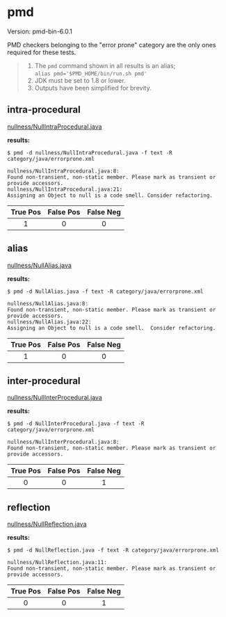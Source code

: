 
# pmd

Version: pmd-bin-6.0.1

PMD checkers belonging to the "error prone" category are the only ones required for these tests.

> 1. The `pmd` command shown in all results is an alias; <br>
> `alias pmd='$PMD_HOME/bin/run.sh pmd'`
> 2. JDK must be set to 1.8 or lower.
> 3. Outputs have been simplified for brevity.

## intra-procedural

[nullness/NullIntraProcedural.java](https://github.com/michaelemery/staticanalysis/blob/master/checker/nullness/NullIntraProcedural.java)

**results:**

```
$ pmd -d nullness/NullIntraProcedural.java -f text -R category/java/errorprone.xml

nullness/NullIntraProcedural.java:8:
Found non-transient, non-static member. Please mark as transient or provide accessors.
nullness/NullIntraProcedural.java:21:
Assigning an Object to null is a code smell. Consider refactoring.
```

| True Pos | False Pos | False Neg |
| :---: | :---: | :---: |
| 1 | 0 | 0 |

## alias

[nullness/NullAlias.java](https://github.com/michaelemery/staticanalysis/blob/master/checker/nullness/NullAlias.java)

**results:**

```
$ pmd -d NullAlias.java -f text -R category/java/errorprone.xml

nullness/NullAlias.java:8: 
Found non-transient, non-static member. Please mark as transient or provide accessors.
nullness/NullAlias.java:22:    
Assigning an Object to null is a code smell.  Consider refactoring.
```

| True Pos | False Pos | False Neg |
| :---: | :---: | :---: |
| 1 | 0 | 0 |

## inter-procedural

[nullness/NullInterProcedural.java](https://github.com/michaelemery/staticanalysis/blob/master/checker/nullness/NullInterProcedural.java)

**results:**

```
$ pmd -d NullInterProcedural.java -f text -R category/java/errorprone.xml

nullness/NullInterProcedural.java:8:  
Found non-transient, non-static member. Please mark as transient or provide accessors.
```

| True Pos | False Pos | False Neg |
| :---: | :---: | :---: |
| 0 | 0 | 1 |

## reflection

[nullness/NullReflection.java](https://github.com/michaelemery/staticanalysis/blob/master/checker/nullness/NullReflection.java)

**results:**

```
$ pmd -d NullReflection.java -f text -R category/java/errorprone.xml

nullness/NullReflection.java:11:   
Found non-transient, non-static member. Please mark as transient or provide accessors.
```

| True Pos | False Pos | False Neg |
| :---: | :---: | :---: |
| 0 | 0 | 1 |
